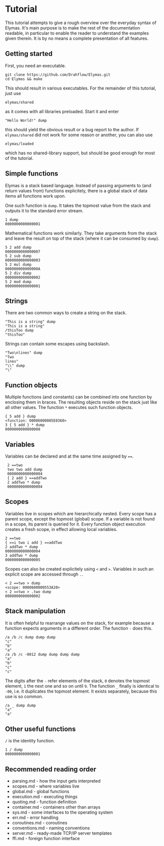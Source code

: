Tutorial
========

This tutorial attempts to give a rough overview over the everyday syntax of Elymas.
It's main purpose is to make the rest of the documentation readable, in particular
to enable the reader to understand the examples given therein. It is by no means
a complete presentation of all features.


Getting started
---------------

First, you need an executable. 

    git clone https://github.com/Drahflow/Elymas.git
    cd Elymas && make

This should result in various executables. For the remainder of this tutorial, just use

    elymas/shared 

as it comes with all libraries preloaded. Start it and enter

    "Hello World!" dump

this should yield the obvious result or a bug report to the author.
If `elymas/shared` did not work for some reason or another, you can also use

    elymas/loaded

which has no shared-library support, but should be good enough for most of the tutorial.


Simple functions
----------------

Elymas is a stack based language. Instead of passing arguments to (and return values from)
functions explicitely, there is a global stack of data items all functions work upon.

One such function is `dump`. It takes the topmost value from the stack and outputs it to
the standard error stream.

    1 dump
    0000000000000001

Mathematical functions work similarly. They take arguments from the stack and leave the
result on top of the stack (where it can be consumed by `dump`).

    5 2 add dump
    0000000000000007
    5 2 sub dump
    0000000000000003
    5 2 mul dump
    000000000000000A
    5 2 div dump
    0000000000000002
    5 2 mod dump
    0000000000000001


Strings
-------

There are two common ways to create a string on the stack.

    "This is a string" dump
    "This is a string"
    /thisToo dump
    "thisToo"

Strings can contain some escapes using backslash.

    "Two\nlines" dump
    "Two
    lines"
    "\\" dump
    "\"


Function objects
----------------

Multiple functions (and constants) can be combined into one function by enclosing them
in braces. The resulting objects reside on the stack just like all other values.
The function `*` executes such function objects.

    { 5 add } dump
    <function: 00006000005E0360>
    3 { 5 add } * dump
    0000000000000008


Variables
---------

Variables can be declared and at the same time assigned by `==`.

     2 ==two
     two two add dump
     0000000000000004
     { 2 add } ==addTwo
     2 addTwo * dump
     0000000000000004


Scopes
------

Variables live in scopes which are hierarchically nested. Every scope has a parent scope,
except the topmost (global) scope. If a variable is not found in a scope, its parent is
queried for it. Every function object execution creates a fresh scope, in effect allowing
local variables.

    2 ==two
    { ==i two i add } ==addTwo
    2 addTwo * dump
    0000000000000004
    3 addTwo * dump
    0000000000000005

Scopes can also be created explicitely using `<` and `>`. Variables in such an explicit
scope are accessed through `.`.

    < 2 ==two > dump
    <scope: 0000600000553A20>
    < 2 ==two > .two dump
    0000000000000002


Stack manipulation
------------------

It is often helpful to rearrange values on the stack, for example because a function
expects arguments in a different order. The function `-` does this.

    /a /b /c dump dump dump
    "c"
    "b"
    "a"
    /a /b /c -0012 dump dump dump dump
    "a"
    "b"
    "c"
    "c"

The digits after the `-` refer elements of the stack, `0` denotes the topmost element,
`1` the next one and so on until `9`. The function `_` finally is identical to `-00`,
i.e. it duplicates the topmost element. It exists separately, because this use is so
common.

    /a _ dump dump
    "a"
    "a"


Other useful functions
----------------------

`/` is the identity function.

    1 / dump
    0000000000000001


Recommended reading order
-------------------------

* parsing.md - how the input gets interpreted
* scopes.md - where variables live
* global.md - global functions
* execution.md - executing things
* quoting.md - function definition
* container.md - containers other than arrays
* sys.md - some interfaces to the operating system
* err.md - error handling
* coroutines.md - coroutines
* conventions.md - naming conventions
* server.md - ready-made TCP/IP server templates
* ffi.md - foreign function interface
